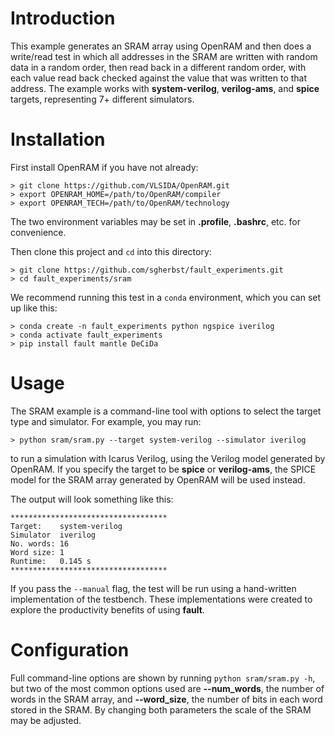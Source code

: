 # Introduction

This example generates an SRAM array using OpenRAM and then does a write/read test in which all addresses in the SRAM are written with random data in a random order, then read back in a different random order, with each value read back checked against the value that was written to that address.  The example works with **system-verilog**, **verilog-ams**, and **spice** targets, representing 7+ different simulators.

# Installation

First install OpenRAM if you have not already:
```shell
> git clone https://github.com/VLSIDA/OpenRAM.git
> export OPENRAM_HOME=/path/to/OpenRAM/compiler
> export OPENRAM_TECH=/path/to/OpenRAM/technology
```
The two environment variables may be set in **.profile**, **.bashrc**, etc. for convenience.

Then clone this project and ``cd`` into this directory:
```shell
> git clone https://github.com/sgherbst/fault_experiments.git
> cd fault_experiments/sram
```

We recommend running this test in a ``conda`` environment, which you can set up like this:
```shell
> conda create -n fault_experiments python ngspice iverilog
> conda activate fault_experiments
> pip install fault mantle DeCiDa
```

# Usage

The SRAM example is a command-line tool with options to select the target type and simulator.  For example, you may run:
```
> python sram/sram.py --target system-verilog --simulator iverilog
```
to run a simulation with Icarus Verilog, using the Verilog model generated by OpenRAM.  If you specify the target to be **spice** or **verilog-ams**, the SPICE model for the SRAM array generated by OpenRAM will be used instead.

The output will look something like this:
```shell
***********************************
Target:    system-verilog
Simulator  iverilog
No. words: 16
Word size: 1
Runtime:   0.145 s
***********************************
```

If you pass the ``--manual`` flag, the test will be run using a hand-written implementation of the testbench.  These implementations were created to explore the productivity benefits of using **fault**.

# Configuration

Full command-line options are shown by running `python sram/sram.py -h`, but two of the most common options used are **--num_words**, the number of words in the SRAM array, and **--word_size**, the number of bits in each word stored in the SRAM.  By changing both parameters the scale of the SRAM may be adjusted.
